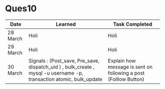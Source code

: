 # Ques10
Date | Learned | Task Completed
-----|---------|----------------
28 March |  Holi   | Holi
29 March |  Holi   | Holi
30 March | Signals : (Post_save, Pre_save, dispatch_uid ) , bulk_create , mysql -u username -p, transaction atomic, bulk_update | Explain how message is sent on following a post (Folllow Button)
